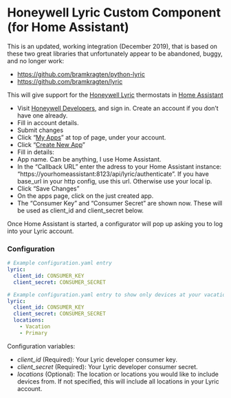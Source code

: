 # Honeywell Lyric Custom Component (for Home Assistant)

This is an updated, working integration (December 2019), that is based on these two great libraries that unfortunately appear to be abandoned, buggy, and no longer work:

* https://github.com/bramkragten/python-lyric
* https://github.com/bramkragten/lyric

This will give support for the [Honeywell Lyric](http://yourhome.honeywell.com/en/products/thermostat/lyric-thermostat) thermostats in [Home Assistant](https://www.home-assistant.io/)

- Visit [Honeywell Developers](http://developer.honeywell.com/), and sign in. Create an account if you don’t have one already.
- Fill in account details.
- Submit changes
- Click “[My Apps](http://developer.honeywell.com/user/me/apps)” at top of page, under your account.
- Click “[Create New App](http://developer.honeywell.com/user/me/apps/add)”
- Fill in details:
- App name. Can be anything, I use Home Assistant.
- In the “Callback URL” enter the adress to your Home Assistant instance: “https://yourhomeassistant:8123/api/lyric/authenticate”. If you have base_url in your http config, use this url. Otherwise use your local ip.
- Click “Save Changes”
- On the apps page, click on the just created app.
- The “Consumer Key” and “Consumer Secret” are shown now. These will be used as client_id and client_secret below.

Once Home Assistant is started, a configurator will pop up asking you to log into your Lyric account.

### Configuration
```yaml
# Example configuration.yaml entry
lyric:
  client_id: CONSUMER_KEY
  client_secret: CONSUMER_SECRET
```

```yaml
# Example configuration.yaml entry to show only devices at your vacation and primary homes
lyric:
  client_id: CONSUMER_KEY
  client_secret: CONSUMER_SECRET
  locations:
    - Vacation
    - Primary
```

Configuration variables:

- *client_id* (Required): Your Lyric developer consumer key.
- *client_secret* (Required): Your Lyric developer consumer secret.
- *locations* (Optional): The location or locations you would like to include devices from. If not specified, this will include all locations in your Lyric account.
